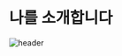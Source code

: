  # 나를 소개합니다

![header](https://capsule-render.vercel.app/api?type=waving&color=gradient&text=안녕하세요)
